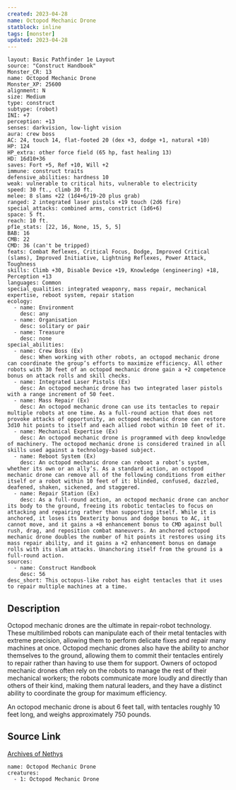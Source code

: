 ```yaml
---
created: 2023-04-28
name: Octopod Mechanic Drone
statblock: inline
tags: [monster]
updated: 2023-04-28
---
```

```statblock
layout: Basic Pathfinder 1e Layout
source: "Construct Handbook"
Monster_CR: 13
name: Octopod Mechanic Drone
Monster_XP: 25600
alignment: N
size: Medium
type: construct
subtype: (robot)
INI: +7
perception: +13
senses: darkvision, low-light vision
aura: crew boss
AC: 24, touch 14, flat-footed 20 (dex +3, dodge +1, natural +10)
HP: 124
HP_extra: other force field (65 hp, fast healing 13)
HD: 16d10+36
saves: Fort +5, Ref +10, Will +2
immune: construct traits
defensive_abilities: hardness 10
weak: vulnerable to critical hits, vulnerable to electricity
speed: 30 ft., climb 30 ft.
melee: 8 slams +22 (1d4+6/19-20 plus grab)
ranged: 2 integrated laser pistols +19 touch (2d6 fire)
special_attacks: combined arms, constrict (1d6+6)
space: 5 ft.
reach: 10 ft.
pf1e_stats: [22, 16, None, 15, 5, 5]
BAB: 16
CMB: 22
CMD: 36 (can't be tripped)
feats: Combat Reflexes, Critical Focus, Dodge, Improved Critical (slams), Improved Initiative, Lightning Reflexes, Power Attack, Toughness
skills: Climb +30, Disable Device +19, Knowledge (engineering) +18, Perception +13
languages: Common
special_qualities: integrated weaponry, mass repair, mechanical expertise, reboot system, repair station
ecology:
  - name: Environment
    desc: any
  - name: Organisation
    desc: solitary or pair
  - name: Treasure
    desc: none
special_abilities:
  - name: Crew Boss (Ex)
    desc: When working with other robots, an octopod mechanic drone can coordinate the group’s efforts to maximize efficiency. All other robots with 30 feet of an octopod mechanic drone gain a +2 competence bonus on attack rolls and skill checks.
  - name: Integrated Laser Pistols (Ex)
    desc: An octopod mechanic drone has two integrated laser pistols with a range increment of 50 feet.
  - name: Mass Repair (Ex)
    desc: An octopod mechanic drone can use its tentacles to repair multiple robots at one time. As a full-round action that does not provoke attacks of opportunity, an octopod mechanic drone can restore 3d10 hit points to itself and each allied robot within 10 feet of it.
  - name: Mechanical Expertise (Ex)
    desc: An octopod mechanic drone is programmed with deep knowledge of machinery. The octopod mechanic drone is considered trained in all skills used against a technology-based subject.
  - name: Reboot System (Ex)
    desc: An octopod mechanic drone can reboot a robot’s system, whether its own or an ally’s. As a standard action, an octopod mechanic drone can remove all of the following conditions from either itself or a robot within 10 feet of it: blinded, confused, dazzled, deafened, shaken, sickened, and staggered.
  - name: Repair Station (Ex)
    desc: As a full-round action, an octopod mechanic drone can anchor its body to the ground, freeing its robotic tentacles to focus on attacking and repairing rather than supporting itself. While it is anchored, it loses its Dexterity bonus and dodge bonus to AC, it cannot move, and it gains a +8 enhancement bonus to CMD against bull rush, drag, and reposition combat maneuvers. An anchored octopod mechanic drone doubles the number of hit points it restores using its mass repair ability, and it gains a +2 enhancement bonus on damage rolls with its slam attacks. Unanchoring itself from the ground is a full-round action.
sources:
  - name: Construct Handbook
    desc: 56
desc_short: This octopus-like robot has eight tentacles that it uses to repair multiple machines at a time.
```
## Description
Octopod mechanic drones are the ultimate in repair-robot technology. These multilimbed robots can manipulate each of their metal tentacles with extreme precision, allowing them to perform delicate fixes and repair many machines at once. Octopod mechanic drones also have the ability to anchor themselves to the ground, allowing them to commit their tentacles entirely to repair rather than having to use them for support. Owners of octopod mechanic drones often rely on the robots to manage the rest of their mechanical workers; the robots communicate more loudly and directly than others of their kind, making them natural leaders, and they have a distinct ability to coordinate the group for maximum efficiency.

 An octopod mechanic drone is about 6 feet tall, with tentacles roughly 10 feet long, and weighs approximately 750 pounds.
## Source Link
[Archives of Nethys](https://aonprd.com/MonsterDisplay.aspx?ItemName=Octopod%20Mechanic%20Drone)
```encounter-table
name: Octopod Mechanic Drone
creatures:
  - 1: Octopod Mechanic Drone
```
